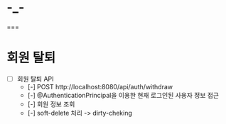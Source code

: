 # -_-
===

# 회원 탈퇴

- [ ] 회원 탈퇴 API
    - [-] POST http://localhost:8080/api/auth/withdraw
    - [-] @AuthenticationPrincipal을 이용한 현재 로그인된 사용자 정보 접근
    - [-] 회원 정보 조회
    - [-] soft-delete 처리 -> dirty-cheking
